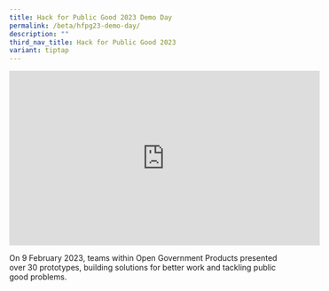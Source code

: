 ```yaml
---
title: Hack for Public Good 2023 Demo Day
permalink: /beta/hfpg23-demo-day/
description: ""
third_nav_title: Hack for Public Good 2023
variant: tiptap
---
```


<iframe width="560" height="315" src="https://www.youtube.com/embed/mgxE3IPE4WY" title="YouTube video player" frameborder="0" allow="accelerometer; autoplay; clipboard-write; encrypted-media; gyroscope; picture-in-picture; web-share" allowfullscreen=""></iframe>

On 9 February 2023, teams within Open Government Products presented over 30 prototypes, building solutions for better work and tackling public good problems.
